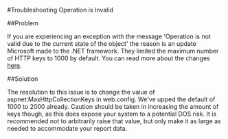 #Troubleshooting Operation is Invalid

##Problem

If you are experiencing an exception with the message 'Operation is not valid due to the current state of the object' the reason is an update Microsoft made to the .NET framework. They limited the maximum number of HTTP keys to 1000 by default. You can read more about the changes [here](http://support.microsoft.com/kb/2661403).

##Solution

The resolution to this issue is to change the value of aspnet:MaxHttpCollectionKeys in web.config. We've upped the default of 1000 to 2000 already. Caution should be taken in increasing the amount of keys though, as this does expose your system to a potential DOS risk. It is recommended not to arbitrarily raise that value, but only make it as large as needed to accommodate your report data. 